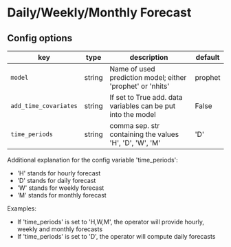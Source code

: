 # Daily/Weekly/Monthly Forecast

## Config options

| key                | type                                                    | description                                                  |  default |
|--------------------|---------------------------------------------------------|--------------------------------------------------------------|----------|
| `model`               | string                                               | Name of used prediction model; either 'prophet' or 'nhits'   | prophet  |
| `add_time_covariates` | string                                               | If set to True add. data variables can be put into the model |  False   |
| `time_periods`        | string                                               | comma sep. str containing the values 'H', 'D', 'W', 'M'      |   'D'    |

Additional explanation for the config variable 'time_periods': 
* 'H' stands for hourly forecast
* 'D' stands for daily forecast
* 'W' stands for weekly forecast
* 'M' stands for monthly forecast

Examples: 
* If 'time_periods' is set to 'H,W,M', the operator will provide hourly, weekly and monthly forecasts
* If 'time_periods' is set to 'D', the operator will compute daily forecasts
